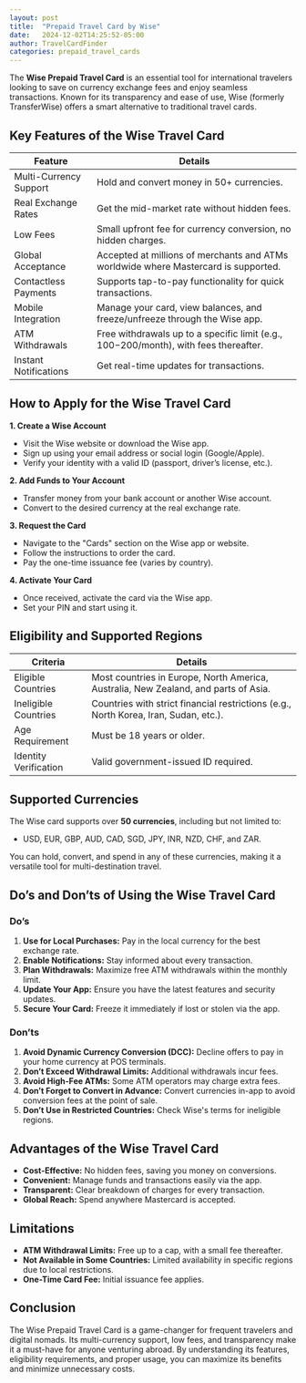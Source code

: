 ```yaml
---
layout: post
title:  "Prepaid Travel Card by Wise"
date:   2024-12-02T14:25:52-05:00
author: TravelCardFinder
categories: prepaid_travel_cards
---
```


The **Wise Prepaid Travel Card** is an essential tool for international travelers looking to save on currency exchange fees and enjoy seamless transactions. Known for its transparency and ease of use, Wise (formerly TransferWise) offers a smart alternative to traditional travel cards.


## Key Features of the Wise Travel Card

| Feature | Details |
|-------|--------|
| Multi-Currency Support | Hold and convert money in 50+ currencies. |
| Real Exchange Rates | Get the mid-market rate without hidden fees. |
| Low Fees | Small upfront fee for currency conversion, no hidden charges. |
| Global Acceptance | Accepted at millions of merchants and ATMs worldwide where Mastercard is supported.
| Contactless Payments | Supports tap-to-pay functionality for quick transactions.
| Mobile Integration | Manage your card, view balances, and freeze/unfreeze through the Wise app.
| ATM Withdrawals | Free withdrawals up to a specific limit (e.g., $100-$200/month), with fees thereafter.
| Instant Notifications | Get real-time updates for transactions.

## How to Apply for the Wise Travel Card

**1. Create a Wise Account**

+ Visit the Wise website or download the Wise app.
+ Sign up using your email address or social login (Google/Apple).
+ Verify your identity with a valid ID (passport, driver’s license, etc.).

**2. Add Funds to Your Account**
+ Transfer money from your bank account or another Wise account.
+ Convert to the desired currency at the real exchange rate.

**3. Request the Card**
+ Navigate to the "Cards" section on the Wise app or website.
+ Follow the instructions to order the card.
+ Pay the one-time issuance fee (varies by country).

**4. Activate Your Card**
+ Once received, activate the card via the Wise app.
+ Set your PIN and start using it.

## Eligibility and Supported Regions

| Criteria | Details |
|-------|--------|
| Eligible Countries | Most countries in Europe, North America, Australia, New Zealand, and parts of Asia. |
| Ineligible Countries | Countries with strict financial restrictions (e.g., North Korea, Iran, Sudan, etc.). |
| Age Requirement | Must be 18 years or older. |
| Identity Verification | Valid government-issued ID required. |

## Supported Currencies
The Wise card supports over **50 currencies**, including but not limited to:

+ USD, EUR, GBP, AUD, CAD, SGD, JPY, INR, NZD, CHF, and ZAR.

You can hold, convert, and spend in any of these currencies, making it a versatile tool for multi-destination travel.

## Do’s and Don’ts of Using the Wise Travel Card

### Do’s
1. **Use for Local Purchases:** Pay in the local currency for the best exchange rate.
2. **Enable Notifications:** Stay informed about every transaction.
3. **Plan Withdrawals:** Maximize free ATM withdrawals within the monthly limit.
4. **Update Your App:** Ensure you have the latest features and security updates.
5. **Secure Your Card:** Freeze it immediately if lost or stolen via the app.

### Don’ts
1. **Avoid Dynamic Currency Conversion (DCC):** Decline offers to pay in your home currency at POS terminals.
2. **Don’t Exceed Withdrawal Limits:** Additional withdrawals incur fees.
3. **Avoid High-Fee ATMs:** Some ATM operators may charge extra fees.
4. **Don’t Forget to Convert in Advance:** Convert currencies in-app to avoid conversion fees at the point of sale.
5. **Don’t Use in Restricted Countries:** Check Wise's terms for ineligible regions.

## Advantages of the Wise Travel Card

+ **Cost-Effective:** No hidden fees, saving you money on conversions.
+ **Convenient:** Manage funds and transactions easily via the app.
+ **Transparent:** Clear breakdown of charges for every transaction.
+ **Global Reach:** Spend anywhere Mastercard is accepted.

## Limitations
+ **ATM Withdrawal Limits:** Free up to a cap, with a small fee thereafter.
+ **Not Available in Some Countries:** Limited availability in specific regions due to local restrictions.
+ **One-Time Card Fee:** Initial issuance fee applies.

## Conclusion
The Wise Prepaid Travel Card is a game-changer for frequent travelers and digital nomads. Its multi-currency support, low fees, and transparency make it a must-have for anyone venturing abroad. By understanding its features, eligibility requirements, and proper usage, you can maximize its benefits and minimize unnecessary costs.
